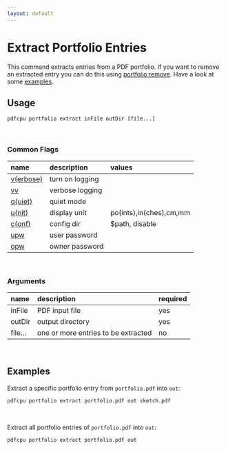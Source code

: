 ```yaml
---
layout: default
---
```


# Extract Portfolio Entries

This command extracts entries from a PDF portfolio. 
If you want to remove an extracted entry you can do this using [portfolio remove](portfolio_remove.md). Have a look at some [examples](#examples).

## Usage

```
pdfcpu portfolio extract inFile outDir [file...]
```

<br>

### Common Flags

| name                                            | description     | values
|:------------------------------------------------|:----------------|:-------
| [v(erbose)](../getting_started/common_flags.md) | turn on logging |
| [vv](../getting_started/common_flags.md)        | verbose logging |
| [q(uiet)](../getting_started/common_flags.md)   | quiet mode      |
| [u(nit)](../getting_started/common_flags.md)    | display unit    | po(ints),in(ches),cm,mm
| [c(onf)](getting_started/common_flags.md)       | config dir      | $path, disable
| [upw](getting_started/common_flags.md)          | user password   |
| [opw](getting_started/common_flags.md)          | owner password  |

<br>

### Arguments

| name         | description         | required
|:-------------|:--------------------|:--------
| inFile       | PDF input file      | yes
| outDir       | output directory    | yes
| file...      | one or more entries to be extracted | no

<br>

## Examples

Extract a specific portfolio entry from `portfolio.pdf` into `out`:

```sh
pdfcpu portfolio extract portfolio.pdf out sketch.pdf
```

<br>

Extract all portfolio entries of `portfolio.pdf` into `out`:

```sh
pdfcpu portfolio extract portfolio.pdf out
```

